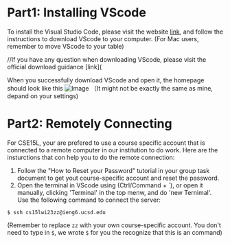# Part1: Installing VScode
To install the Visual Studio Code, please visit the website [link](https://code.visualstudio.com/), and follow the instructions to download VScode to your computer. (For Mac users, remember to move VScode to your table)

//If you have any question when downloading VScode, please visit the official download guidance [link](

When you successfully download VScode and open it, the homepage should look like this
![Image](file:///Users/kristinhu/Desktop/%E6%88%AA%E5%B1%8F2023-01-11%2011.19.16.png)
（It might not be exactly the same as mine, depand on your settings)

# Part2: Remotely Connecting
For CSE15L, your are prefered to use a course specific account that is connected to a remote computer in our institution to do work. Here are the insturctions that con help you to do the remote connection:

1. Follow the "How to Reset your Password" tutorial in your group task document to get yout course-specific account and reset the password.
2. Open the terminal in VScode using (Ctrl/Command + `), or open it manually, clicking 'Terminal' in the top menw, and do 'new Ternimal'. Use the following command to connect the server:
```
$ ssh cs15lwi23zz@ieng6.ucsd.edu
```
(Remember to replace `zz` with your own course-specific account. You don't need to type in `$`, we wrote `$` for you the recognize that this is an command)

